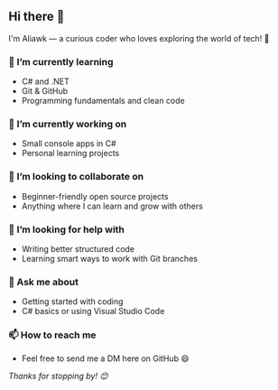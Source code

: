## Hi there 👋

I'm Aliawk — a curious coder who loves exploring the world of tech! 🚀

### 🌱 I’m currently learning
- C# and .NET
- Git & GitHub
- Programming fundamentals and clean code

### 🔭 I’m currently working on
- Small console apps in C#
- Personal learning projects

### 👯 I’m looking to collaborate on
- Beginner-friendly open source projects
- Anything where I can learn and grow with others

### 🤔 I’m looking for help with
- Writing better structured code
- Learning smart ways to work with Git branches

### 💬 Ask me about
- Getting started with coding
- C# basics or using Visual Studio Code

### 📫 How to reach me
- Feel free to send me a DM here on GitHub 😄

_Thanks for stopping by! 😊_
